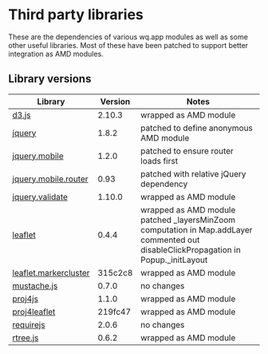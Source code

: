 # Third party libraries

These are the dependencies of various wq.app modules as well as some other useful libraries.  Most of these have been patched to support better integration as AMD modules.

## Library versions

Library                                                  |  Version  |  Notes
-------------------------------------------------------- | --------- | -------------------------------------------
[d3.js](/mbostock/d3)                                    |   2.10.3  |  wrapped as AMD module
[jquery](/jquery/jquery)                                 |    1.8.2  |  patched to define anonymous AMD module
[jquery.mobile](/jquery/jquery-mobile)                   |    1.2.0  |  patched to ensure router loads first
[jquery.mobile.router](/azicchetti/jquerymobile-router)  |     0.93  |  patched with relative jQuery dependency
[jquery.validate](/jzaefferer/jquery-validation)         |   1.10.0  |  wrapped as AMD module
[leaflet](/CloudMade/Leaflet)                            |    0.4.4  |  wrapped as AMD module<br>patched _layersMinZoom computation in Map.addLayer<br>commented out disableClickPropagation in Popup._initLayout
[leaflet.markercluster](/danzel/Leaflet.markercluster)   |  315c2c8  |  wrapped as AMD module
[mustache.js](/janl/mustache.js)                         |    0.7.0  |  no changes
[proj4js](http://trac.osgeo.org/proj4js/)                |    1.1.0  |  wrapped as AMD module
[proj4leaflet](/kartena/Proj4Leaflet)                    |  219fc47  |  wrapped as AMD module
[requirejs](/jrburke/requirejs)                          |    2.0.6  |  no changes
[rtree.js](/imbcmdth/RTree)                              |    0.6.2  |  wrapped as AMD module 
